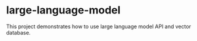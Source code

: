 # large-language-model
This project demonstrates how to use large language model API and vector database.
